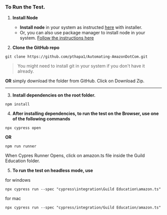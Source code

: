 ### To Run the Test.

1. **Install Node**

   - **Install node** in your system as instructed [here](https://nodejs.org/en/download/) with installer.
   - Or, you can also use package manager to install node in your system. [Follow the instructions here](https://nodejs.org/en/download/package-manager/)

2. **Clone the GitHub repo**

```text
git clone https://github.com/pthapa1/Automating-AmazonDotCom.git
```

> You might need to install git in your system if you don't have it already.

**OR**
simply download the folder from GitHub. Click on Download Zip.

---

3. **Install dependencies on the root folder.**

```text
npm install
```

4. **After installing dependencies, to run the test on the Browser, use one of the following commands**

```text
npx cypress open
```

**OR**

```
npm run runner
```

When Cypres Runner Opens, click on amazon.ts file inside the Guild Education folder.

5. **To run the test on headless mode, use**

for windows

```
npx cypress run --spec "cypress\integration\Guild Education\amazon.ts"
```

for mac

```
npx cypress run --spec "cypress/integration/Guild Education/amazon.ts"
```
